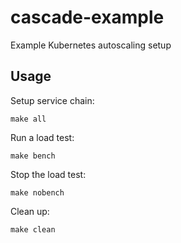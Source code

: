 # cascade-example
Example Kubernetes autoscaling setup

## Usage

Setup service chain:
```
make all
```

Run a load test:
```
make bench
```

Stop the load test:
```
make nobench
```

Clean up:
```
make clean
```
